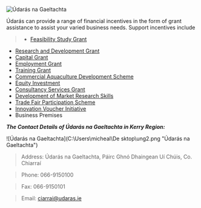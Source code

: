![Údarás na Gaeltachta ](C:\Users\micheal\Desktop\ung.png> "Údarás na Gaeltachta ")

Údarás can provide a range of financial incentives in the form of grant assistance to assist your varied business needs. Support incentives include

>*   [Feasibility Study Grant](http://www.udaras.ie/en/forbairt-fiontraiochta/cunamh-airgid/deontas-staidear-feidearthachta)
*   [Research and Development Grant](http://www.udaras.ie/en/forbairt-fiontraiochta/cunamh-airgid/deontas-taighde-agus-forbartha)
*   [Capital Grant](http://www.udaras.ie/en/forbairt-fiontraiochta/cunamh-airgid/deontas-caipitil)
*   [Employment Grant](http://www.udaras.ie/en/forbairt-fiontraiochta/cunamh-airgid/deontas-fostaiochta)
*   [Training Grant](http://www.udaras.ie/en/forbairt-fiontraiochta/cunamh-airgid/deontas-oiliuna)
*   [Commercial Aquaculture Development Scheme](http://www.udaras.ie/en/forbairt-fiontraiochta/cunamh-airgid/sceim-fhorbartha-uisceshaothraithe-thrachtala)
*   [Equity Investment](http://www.udaras.ie/en/forbairt-fiontraiochta/cunamh-airgid/infheistiu-scaireanna)
*   [Consultancy Services Grant](http://www.udaras.ie/en/forbairt-fiontraiochta/cunamh-airgid/deontas-do-sheirbhisi-comhairleoireachta)
*   [Development of Market Research Skills](http://www.udaras.ie/en/forbairt-fiontraiochta/cunamh-airgid/deontas-dforbairt-scileanna-margaiochta)
*   [Trade Fair Participation Scheme](http://www.udaras.ie/en/forbairt-fiontraiochta/cunamh-airgid/deontas-don-rannphairtiocht-in-aontai-tradala)
*   [Innovation Voucher Initiative](http://www.udaras.ie/en/forbairt-fiontraiochta/cunamh-airgid/dearbhain-nualaiochta)
*   Business Premises

**_The Contact Details of Údarás na Gaeltachta in Kerry Region:_**

![Údarás na Gaeltachta](C:\Users\micheal\De
sktop\ung2.png "Údarás na Gaeltachta")
>Address: Údarás na Gaeltachta, Páirc Ghnó Dhaingean Uí Chúis, Co. Chiarraí

>Phone: 066-9150100

>Fax: 066-9150101

>Email: ciarrai@udaras.ie
>


